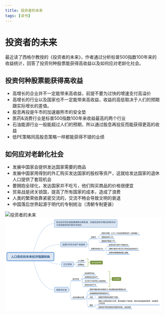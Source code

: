 ```yaml
---
title: 投资者的未来
tags: [读书]
---
```

# 投资者的未来  

最近读了西格尔教授的《投资者的未来》，作者通过分析标普500指数100年来的收益统计，回答了投资何种股票能获得高收益以及如何应对老龄化社会。
## 投资何种股票能获得高收益
- 高增长的企业并不一定能带来高收益，前提不要为过快的增速支付高溢价
- 高增长的行业以及国家也不一定能带来高收益，收益的高低取决于人们的预期跟实际增长的差值。
- 股息再投是牛市的加速器熊市的安全垫
- 医药&消费行业是标普500指数100年来收益最高的两个行业
- 石油能源行业一般能超过人们的预期，所以通过股息再投反而能获得更高的收益
- 低PE策略同高股息策略一样都能获得不错的业绩

## 如何应对老龄化社会
- 发展中国家会提供发达国家需要的商品
- 发展中国家用得到的外汇购买发达国家的股权等资产，这就给发达国家的退休人口提供了套现机会
- 要拥抱全球化，发达国家并不吃亏，他们购买商品的价格很便宜
- 贸易战是闭关锁国，提高了所有国家的成本，造成了浪费
- 人类的繁荣依靠紧密交流的，交流不畅会导致文明的衰退
- 中国落后世界起源于明代的专制统治（清朝专制更甚）
 


![投资者的未来](/images/投资者的未来.svg)<br/>
![人口危机和未来经济强国转换](/images/人口危机和未来经济强国转换.svg)<br/>
